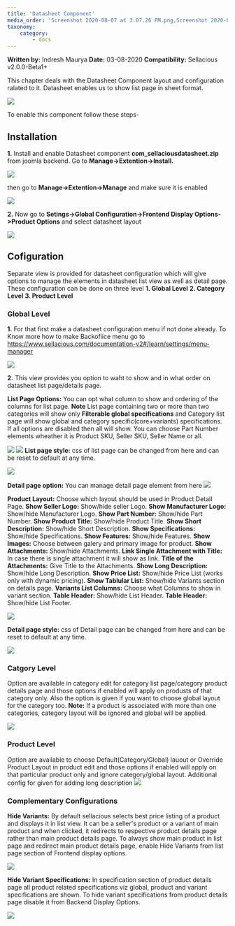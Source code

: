 ```yaml
---
title: 'Datasheet Component'
media_order: 'Screenshot 2020-08-07 at 3.07.26 PM.png,Screenshot 2020-08-07 at 3.22.21 PM.png,Screenshot 2020-08-07 at 3.25.09 PM.png,Screenshot 2020-08-07 at 3.33.15 PM.png,Screenshot 2020-08-07 at 3.42.14 PM.png,Screenshot 2020-08-07 at 3.53.13 PM.png,Screenshot 2020-08-07 at 4.11.49 PM.png,Screenshot 2020-08-07 at 4.48.12 PM.png,image3.png,Screenshot 2020-08-07 at 5.23.11 PM.png,Screenshot 2020-08-07 at 5.28.27 PM.png,Screenshot 2020-08-13 at 6.53.49 PM.png,details page.png,Screenshot 2020-08-14 at 11.15.17 AM.png,Screenshot 2020-08-14 at 11.45.59 AM.png,test3423.png'
taxonomy:
    category:
        - docs
---
```


**Written by:** Indresh Maurya
**Date:** 03-08-2020
**Compatibility:** Sellacious v2.0.0-Beta1+

This chapter deals with the Datasheet Component layout and configuration ralated to it. Datasheet enables us to show list page in sheet format.

![](Screenshot%202020-08-07%20at%203.07.26%20PM.png)

To enable this component follow these steps-

## Installation

**1.** Install and enable Datasheet component **com_sellaciousdatasheet.zip** from joomla backend. Go to **Manage->Extention->Install.** 

![](Screenshot%202020-08-07%20at%203.22.21%20PM.png)

then go to **Manage->Extention->Manage** and make sure it is enabled

![](Screenshot%202020-08-07%20at%203.25.09%20PM.png)

**2.** Now go to **Setings->Global Configuration->Frontend Display Options->Product Options** and select datasheet layout 

![](Screenshot%202020-08-07%20at%203.33.15%20PM.png)

## Cofiguration
Separate view is provided for datasheet configuration which will give options to manage the elements in datasheet list view as well as detail page. These configuration can be done on three level
**1. Global Level**
**2. Category Level**
**3. Product Level**

### Global Level

**1.** For that first make a datasheet configuration menu if not done already. To Know more how to make Backofiice menu go to https://www.sellacious.com/documentation-v2#/learn/settings/menu-manager 

![](Screenshot%202020-08-07%20at%203.42.14%20PM.png)

**2.** This view provides you option to waht to show and in what order on datasheet list page/details page.

**List Page Options:** You can opt what column to show and ordering of the columns for list page. **Note** List page containing two or more than two categories will show only **Filterable global specifications** and Category list page will show global and category specific(core+variants) specifications. If all options are disabled then all will show. You can choose Part Number elements wheather it is Product SKU, Seller SKU, Seller Name or all.

![](Screenshot%202020-08-13%20at%206.53.49%20PM.png)
![](Screenshot%202020-08-07%20at%204.11.49%20PM.png)
**List page style:** css of list page can be changed from here and can be reset to default at any time.

![](Screenshot%202020-08-07%20at%203.53.13%20PM.png)

**Detail page option:** You can manage detail page element from here
![](details%20page.png)

**Product Layout:** Choose which layout should be used in Product Detail Page.
**Show Seller Logo:** Show/hide seller Logo.
**Show Manufacturer Logo:** Show/hide Manufacturer Logo.
**Show Part Number:** Show/hide Part Number.
**Show Product Title:** Show/hide Product Title.
**Show Short Description:** Show/hide Short Description.
**Show Specifications:** Show/hide Specifications.
**Show Features:** Show/hide Features.
**Show Images:** Choose between galery and primary image for product.
**Show Attachments:** Show/hide Attachments.
**Link Single Attachment with Title:** In case there is single attachment it will show as link.
**Title of the Attachments:** Give Title to the Attachments.
**Show Long Description:** Show/hide Long Description.
**Show Price List:** Show/hide Price List (works only with dynamic pricing).
**Show Tablular List:** Show/hide Variants section on details page.
**Variants List Columns:** Choose what Columns to show in variant section.
**Table Header:** Show/hide List Header.
**Table Header:** Show/hide List Footer.

![](image3.png)

**Detail page style:** css of Detail page can be changed from here and can be reset to default at any time.

![](Screenshot%202020-08-07%20at%204.48.12%20PM.png)


### Catgory Level

Option are available in category edit for category list page/category product details page and those options if enabled will apply on produsts of that category only. Also the option is given if you want to choose global layout for the category too. **Note:** If a product is associated with more than one categories, category layout will be ignored and global will be applied.

![](Screenshot%202020-08-07%20at%205.23.11%20PM.png)

### Product Level

Option are available to choose Default(Category/Global) lauout or Override Product Layout in product edit and those options if enabled will apply on that particular product only and ignore category/global layout.
Additional config for given for adding long description
![](test3423.png)

### Complementary Configurations

**Hide Variants:** By default sellacious selects best price listing of a product and displays it in list view. It can be a seller's product or a variant of main product and when clicked, it redirects to respective product details page rather than main product details page. To always show main product in list page and redirect main product details page, enable Hide Variants from list page section of Frontend display options.

![](Screenshot%202020-08-14%20at%2011.15.17%20AM.png)

**Hide Variant Specifications:** In specification section of product details page all product related specifications  viz global, product and variant specifications are shown. To hide variant specifications from product details page disable it from Backend Display Options.

![](Screenshot%202020-08-14%20at%2011.45.59%20AM.png)